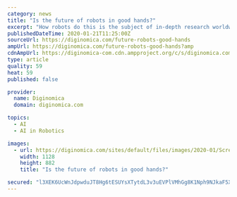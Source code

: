 ```yaml
---
category: news
title: "Is the future of robots in good hands?"
excerpt: "How robots do this is the subject of in-depth research worldwide, including at NASA’s Johnson Space Center, using different combinations of sensors, point clouds, object libraries, and artificial intelligence (AI), among other technologies. For example, NASA’s Robonaut 2 humanoid is being trained to recognise, pick up, and use tools in ..."
publishedDateTime: 2020-01-21T11:25:00Z
sourceUrl: https://diginomica.com/future-robots-good-hands
ampUrl: https://diginomica.com/future-robots-good-hands?amp
cdnAmpUrl: https://diginomica-com.cdn.ampproject.org/c/s/diginomica.com/future-robots-good-hands?amp
type: article
quality: 59
heat: 59
published: false

provider:
  name: Diginomica
  domain: diginomica.com

topics:
  - AI
  - AI in Robotics

images:
  - url: https://diginomica.com/sites/default/files/images/2020-01/Screenshot%202020-01-21%20at%2010.58.55.png
    width: 1128
    height: 882
    title: "Is the future of robots in good hands?"

secured: "l3XEK6UcWnJdpwduJT8Hg6tESUYsXTytdL3v3uEVPlVMhGg8K1Nph9NJkaF5XjY4l0k3NPldB+tOWdKOI4A1RiFDuL5drb3oVO1xNbQjwIRmhR5bd4ZXo6p+hIdWy7ikIyZi/6REM3cXSEYyRz7F9pwZpYOUyUStld6O7tUY7nUZEGBBXN3bNR14hB1CaS95bJRXx85fAYfI7ai+stcDlXZMQcQJ41SYo5I4dZW0rwTvVNO3friIvz5oYxH9puyyXnJBZVP1YCt8+2AQjUNHMioH2eIHNi0j30w8SZa8r4tlPDFb/2NgCBOEPlAEvWcs4I8a3kYwiE8w+w/U1hfiy0vmtQGwtjb142bZG2vli7sarQ1IPCaax+Mea10xIbsNof32WPnvA5mQ70fbewxPHQlSEjICOKjsOJJTZyNNItyQ/vjVsg49mQ9NuiC+jfc4ZTziOGorUWX+KqEUnwDrdg==;60Moqr1RdONZ21S1vXcM6g=="
---
```


